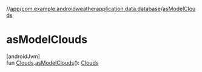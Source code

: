//[app](../../index.md)/[com.example.androidweatherapplication.data.database](index.md)/[asModelClouds](as-model-clouds.md)

# asModelClouds

[androidJvm]\
fun [Clouds](-clouds/index.md).[asModelClouds](as-model-clouds.md)(): [Clouds](../com.example.androidweatherapplication.model/-clouds/index.md)
